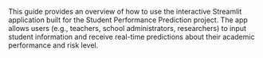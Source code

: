 This guide provides an overview of how to use the interactive Streamlit application built for the Student Performance Prediction project. The app allows users (e.g., teachers, school administrators, researchers) to input student information and receive real-time predictions about their academic performance and risk level.
